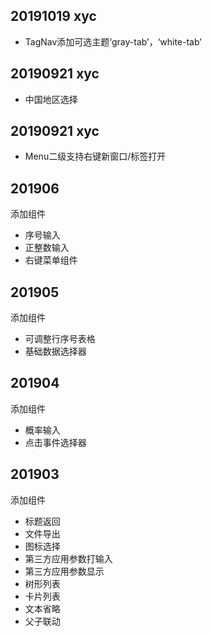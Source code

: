 ## 20191019 xyc
* TagNav添加可选主题‘gray-tab’，‘white-tab’

## 20190921 xyc
* 中国地区选择

## 20190921 xyc
* Menu二级支持右键新窗口/标签打开

## 201906    
添加组件  
* 序号输入 
* 正整数输入  
* 右键菜单组件  

## 201905  
添加组件  
* 可调整行序号表格  
* 基础数据选择器 

## 201904  
添加组件  
* 概率输入  
* 点击事件选择器  

## 201903  
添加组件  
* 标题返回  
* 文件导出  
* 图标选择 
* 第三方应用参数打输入  
* 第三方应用参数显示  
* 树形列表    
* 卡片列表  
* 文本省略  
* 父子联动 




